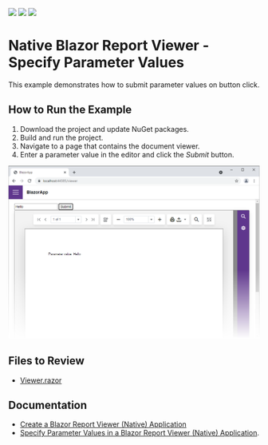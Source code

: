 <!-- default badges list -->
![](https://img.shields.io/endpoint?url=https://codecentral.devexpress.com/api/v1/VersionRange/387696714/2023.1)
[![](https://img.shields.io/badge/Open_in_DevExpress_Support_Center-FF7200?style=flat-square&logo=DevExpress&logoColor=white)](https://supportcenter.devexpress.com/ticket/details/T1020318)
[![](https://img.shields.io/badge/📖_How_to_use_DevExpress_Examples-e9f6fc?style=flat-square)](https://docs.devexpress.com/GeneralInformation/403183)
<!-- default badges end -->
# Native Blazor Report  Viewer - Specify Parameter Values

This example demonstrates how to submit parameter values on button click.

## How to Run the Example

1. Download the project and update NuGet packages.
2. Build and run the project.
3. Navigate to a page that contains the document viewer.
4. Enter a parameter value in the editor and click the *Submit* button.

![](Images/specify-parameter-values-in-blazor-viewer-native-app.png)

## Files to Review

* [Viewer.razor](CS/BlazorApp/Pages/Viewer.razor)

## Documentation

* [Create a Blazor Report Viewer (Native) Application](https://docs.devexpress.com/XtraReports/403069)
* [Specify Parameter Values in a Blazor Report Viewer (Native) Application](https://docs.devexpress.com/XtraReports/403272).
